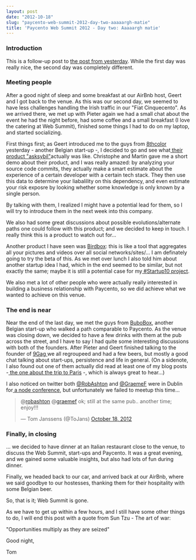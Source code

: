 ```yaml
---
layout: post
date: "2012-10-18"
slug: "paycento-web-summit-2012-day-two-aaaaargh-matie"
title: 'Paycento Web Summit 2012 - Day two: Aaaaargh matie'
---
```


<h3>Introduction</h3>
<p>This is a follow-up post to <a href="http://www.corebvba.be/blog/post/Paycento-websummit-2012-Is-gra-liom-Eire.aspx">the post from yesterday</a>. While the first day was really nice, the second day was completely different.</p>
<h3>Meeting people</h3>
<p>After a good night of sleep and some breakfast at our AirBnb host, Geert and I got back to the venue. As this was our second day, we seemed to have less challenges handling the Irish traffic in our "Fiat Cinquecento". As we arrived there, we met up with Pieter again we had a small chat about the event he had the night before, had some coffee and a small breakfast (I love the catering at Web Summit), finished some things I had to do on my laptop, and started socializing.</p>
<p></p>
<p>First things first; as Geert introduced me to the guys from <a href="http://8thcolor.com/" target="_blank">8thcolor </a>yesterday - another Belgian start-up -, I decided to go and see what<a href="http://asksybil.com/" target="_blank"> their product "asksybil"</a>actually was like. Christophe and Martin gave me a short demo about their product, and I was really amazed: by analyzing your source code commits, they actually make a smart estimate about the experience of a certain developer with a certain tech stack. They then use this data to determine your liabalility on this dependency, and even estimate your risk exposre by looking whether some knowledge is only known by a single person.</p>
<p>By talking with them, I realized I might have a potential lead for them, so I will try to introduce them in the next week into this company.</p>
<p>We also had some great discussions about possible evolutions/alternate paths one could follow with this product; and we decided to keep in touch. I really think this is a product to watch out for...</p>
<p>Another product I have seen was <a href="http://www.birdbox.com" target="_blank">Birdbox</a>: this is like a tool that aggregates all your pictures and videos over all social networks/sites/... I am definately going to try the beta of this. As we met over lunch I also told him about another startup idea I had, which in the end seemed to be similar, but not exactly the same; maybe it is still a potential case for my<a href="http://www.corebvba.be/blog/post/Project-Startup10-Learning-to-build-your-own-business.aspx"> #Startup10 project</a>.</p>
<p>We also met a lot of other people who were actually really interested in building a business relationship with Paycento, so we did achieve what we wanted to achieve on this venue.</p>
<h3>The end is near</h3>
<p>Near the end of the last day, we met the guys from <a href="http://bubobox.com/" target="_blank">BuboBox</a>, another Belgian start-up who walked a path comparable to Paycento. As the venue was closing down, we decided to have a few drinks with them at the pub across the street, and I have to say I had quite some interesting discussions with both of the founders. After Pieter and Geert finished talking to the founder of <a href="http://9gag.com/" target="_blank">9Gag </a>we all regroupeed and had a few beers, but mostly a good chat talking about start-ups, persistence and life in general. (On a sidenote, I also found out one of them actually did read at least one of my blog posts -<a href="http://www.corebvba.be/blog/post/Epilogue-One-night-in-Paris-CQRS-beers-and-life-in-general.aspx"> the one about the trip to Paris</a> -, which is always great to hear...)</p>
<p>I also noticed on twitter both <a href="https://twitter.com/RobAshton" target="_blank">@RobAshton</a> and <a href="https://twitter.com/GraemeF" target="_blank">@GraemeF</a> were in Dublin for<a href="http://www.nodedublin.com/" target="_blank"> a node conference</a>, but unfortunately we failed to meetup this time...</p>
<blockquote class="twitter-tweet">
<p>@<a href="https://twitter.com/robashton">robashton</a> @<a href="https://twitter.com/graemef">graemef</a> ok; still at the same pub.. another time; enjoy!!!</p>
&mdash; Tom Janssens (@ToJans) <a href="https://twitter.com/ToJans/status/258999970835877888">October 18, 2012</a></blockquote>
<p>
<script src="//platform.twitter.com/widgets.js"></script>
</p>
<h3>Finally, in closing</h3>
<p>... we decided to have dinner at an Italian restaurant close to the venue, to discuss the Web Summit, start-ups and Paycento. It was a great evening, and we gained some valuable insights, but also had lots of fun during dinner.</p>
<p>Finally, we headed back to our car, and arrived back at our AirBnb, where we said goodbye to our hostesses, thanking them for their hospitality with some Belgian beer.</p>
<p>So, that is it; Web Summit is gone.</p>
<p>As we have to get up within a few hours, and I still have some other things to do, I will end this post with a quote from Sun Tzu - The art of war:</p>
<p>"Opportunities multiply as they are seized"</p>
<p>Good night,</p>
<p>Tom</p>
